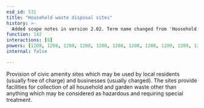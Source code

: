 ```yaml
---
esd_id: 531
title: "Household waste disposal sites"
history: >-
  Added scope notes in version 2.02. Term name changed from 'Household waste - disposal sites' to 'Refuse - household waste - disposal sites' in version 3.00.  Scope notes updated in version 3.01 for clarification. Name changed to 'Household waste disposal sites' in version 4.00.
function: 142
interactions: [8]
powers: [1208, 1208, 1208, 1208, 1208, 1208, 1208, 1208, 1209, 1209, 1209, 1209, 1209, 1209, 1209, 1209, 1209, 1221, 1221, 1532, 1532, 1532, 1532, 1533, 1533, 1533, 1533]
internal: false

---
```


Provision of civic amenity sites which may be used by local residents (usually free of charge) and businesses (usually charged).  The sites provide facilities for collection of all household and garden waste other than anything which may be considered as hazardous and requiring special treatment.

